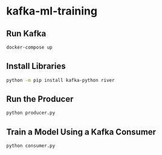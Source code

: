 # kafka-ml-training

## Run Kafka
```bash
docker-compose up
```

## Install Libraries
```bash
python -m pip install kafka-python river
```

## Run the Producer
```bash
python producer.py
```

## Train a Model Using a Kafka Consumer
```bash
python consumer.py
```
